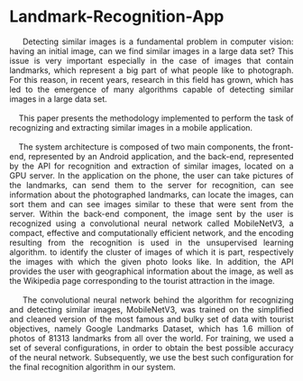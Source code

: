 # Landmark-Recognition-App
<div align="justify">
&nbsp;&nbsp;&nbsp;&nbsp;Detecting similar images is a fundamental problem in computer vision: having an initial image, can we find similar images in a large data set? This issue is very important especially in the case of images that contain landmarks, which represent a big part of what people like to photograph. For this reason, in recent years, research in this field has grown, which has led to the emergence of many algorithms capable of detecting similar images in a large data set.
</div>
<br>

<div align="justify">
&nbsp;&nbsp;&nbsp;&nbsp;This paper presents the methodology implemented to perform the task of recognizing and extracting similar images in a mobile application.
</div>
<br>

<div align="justify">
&nbsp;&nbsp;&nbsp;&nbsp;The system architecture is composed of two main components, the front-end, represented by an Android application, and the back-end, represented by the API for recognition and extraction of similar images, located on a GPU server. In the application on the phone, the user can take pictures of the landmarks, can send them to the server for recognition, can see information about the photographed landmarks, can locate the images, can sort them and can see images similar to these that were sent from the server. Within the back-end component, the image sent by the user is recognized using a convolutional neural network called MobileNetV3, a compact, effective and computationally efficient network, and the encoding resulting from the recognition is used in the unsupervised learning algorithm. to identify the cluster of images of which it is part, respectively the images with which the given photo looks like. In addition, the API provides the user with geographical information about the image, as well as the Wikipedia page corresponding to the tourist attraction in the image.
</div>
<br>

<div align="justify">
&nbsp;&nbsp;&nbsp;&nbsp;The convolutional neural network behind the algorithm for recognizing and detecting similar images, MobileNetV3, was trained on the simplified and cleaned version of the most famous and bulky set of data with tourist objectives, namely Google Landmarks Dataset, which has 1.6 million of photos of 81313 landmarks from all over the world. For training, we used a set of several configurations, in order to obtain the best possible accuracy of the neural network. Subsequently, we use the best such configuration for the final recognition algorithm in our system.
</div>
<br>
